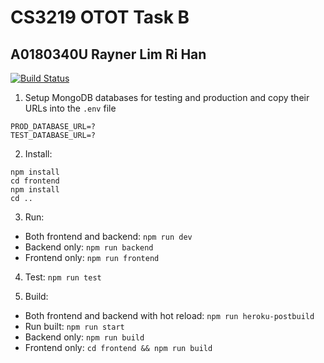 # CS3219 OTOT Task B
## A0180340U Rayner Lim Ri Han

[![Build Status](https://travis-ci.com/rlrh/cs3219-otot-task-b.svg?branch=master)](https://travis-ci.com/rlrh/cs3219-otot-task-b)

1. Setup MongoDB databases for testing and production and copy their URLs into the `.env` file
```
PROD_DATABASE_URL=?
TEST_DATABASE_URL=?
```

2. Install:
```
npm install
cd frontend
npm install
cd ..
```
3. Run:
- Both frontend and backend: `npm run dev`
- Backend only: `npm run backend`
- Frontend only: `npm run frontend`

4. Test:
`npm run test`

5. Build:
- Both frontend and backend with hot reload: `npm run heroku-postbuild`
- Run built: `npm run start`
- Backend only: `npm run build`
- Frontend only: `cd frontend && npm run build`
